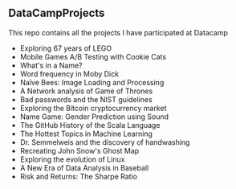 ## DataCampProjects

This repo contains all the projects I have participated at Datacamp

- Exploring 67 years of LEGO
- Mobile Games A/B Testing with Cookie Cats
- What's in a Name?
- Word frequency in Moby Dick
- Naïve Bees: Image Loading and Processing
- A Network analysis of Game of Thrones
- Bad passwords and the NIST guidelines
- Exploring the Bitcoin cryptocurrency market
- Name Game: Gender Prediction using Sound
- The GitHub History of the Scala Language
- The Hottest Topics in Machine Learning
- Dr. Semmelweis and the discovery of handwashing
- Recreating John Snow's Ghost Map
- Exploring the evolution of Linux
- A New Era of Data Analysis in Baseball
- Risk and Returns: The Sharpe Ratio
